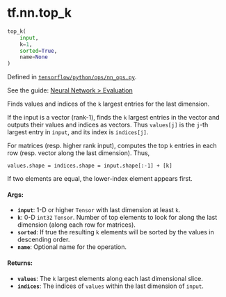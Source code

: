 <div itemscope itemtype="http://developers.google.com/ReferenceObject">
<meta itemprop="name" content="tf.nn.top_k" />
</div>

# tf.nn.top_k

``` python
top_k(
    input,
    k=1,
    sorted=True,
    name=None
)
```



Defined in [`tensorflow/python/ops/nn_ops.py`](https://www.tensorflow.org/code/tensorflow/python/ops/nn_ops.py).

See the guide: [Neural Network > Evaluation](../../../../api_guides/python/nn.md#Evaluation)

Finds values and indices of the `k` largest entries for the last dimension.

If the input is a vector (rank-1), finds the `k` largest entries in the vector
and outputs their values and indices as vectors.  Thus `values[j]` is the
`j`-th largest entry in `input`, and its index is `indices[j]`.

For matrices (resp. higher rank input), computes the top `k` entries in each
row (resp. vector along the last dimension).  Thus,

    values.shape = indices.shape = input.shape[:-1] + [k]

If two elements are equal, the lower-index element appears first.

#### Args:

* <b>`input`</b>: 1-D or higher `Tensor` with last dimension at least `k`.
* <b>`k`</b>: 0-D `int32` `Tensor`.  Number of top elements to look for along the last
    dimension (along each row for matrices).
* <b>`sorted`</b>: If true the resulting `k` elements will be sorted by the values in
    descending order.
* <b>`name`</b>: Optional name for the operation.


#### Returns:

* <b>`values`</b>: The `k` largest elements along each last dimensional slice.
* <b>`indices`</b>: The indices of `values` within the last dimension of `input`.